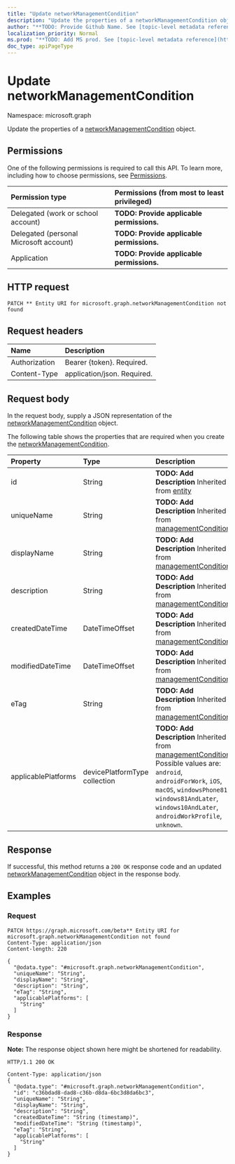 ```yaml
---
title: "Update networkManagementCondition"
description: "Update the properties of a networkManagementCondition object."
author: "**TODO: Provide Github Name. See [topic-level metadata reference](https://msgo.azurewebsites.net/add/document/guidelines/metadata.html#topic-level-metadata)**"
localization_priority: Normal
ms.prod: "**TODO: Add MS prod. See [topic-level metadata reference](https://msgo.azurewebsites.net/add/document/guidelines/metadata.html#topic-level-metadata)**"
doc_type: apiPageType
---
```


# Update networkManagementCondition
Namespace: microsoft.graph

Update the properties of a [networkManagementCondition](../resources/networkmanagementcondition.md) object.

## Permissions
One of the following permissions is required to call this API. To learn more, including how to choose permissions, see [Permissions](/graph/permissions-reference).

|Permission type|Permissions (from most to least privileged)|
|:---|:---|
|Delegated (work or school account)|**TODO: Provide applicable permissions.**|
|Delegated (personal Microsoft account)|**TODO: Provide applicable permissions.**|
|Application|**TODO: Provide applicable permissions.**|

## HTTP request

<!-- {
  "blockType": "ignored"
}
-->
``` http
PATCH ** Entity URI for microsoft.graph.networkManagementCondition not found
```

## Request headers
|Name|Description|
|:---|:---|
|Authorization|Bearer {token}. Required.|
|Content-Type|application/json. Required.|

## Request body
In the request body, supply a JSON representation of the [networkManagementCondition](../resources/networkmanagementcondition.md) object.

The following table shows the properties that are required when you create the [networkManagementCondition](../resources/networkmanagementcondition.md).

|Property|Type|Description|
|:---|:---|:---|
|id|String|**TODO: Add Description** Inherited from [entity](../resources/entity.md)|
|uniqueName|String|**TODO: Add Description** Inherited from [managementCondition](../resources/intune-managementcondition.md)|
|displayName|String|**TODO: Add Description** Inherited from [managementCondition](../resources/intune-managementcondition.md)|
|description|String|**TODO: Add Description** Inherited from [managementCondition](../resources/intune-managementcondition.md)|
|createdDateTime|DateTimeOffset|**TODO: Add Description** Inherited from [managementCondition](../resources/intune-managementcondition.md)|
|modifiedDateTime|DateTimeOffset|**TODO: Add Description** Inherited from [managementCondition](../resources/intune-managementcondition.md)|
|eTag|String|**TODO: Add Description** Inherited from [managementCondition](../resources/intune-managementcondition.md)|
|applicablePlatforms|devicePlatformType collection|**TODO: Add Description** Inherited from [managementCondition](../resources/intune-managementcondition.md). Possible values are: `android`, `androidForWork`, `iOS`, `macOS`, `windowsPhone81`, `windows81AndLater`, `windows10AndLater`, `androidWorkProfile`, `unknown`.|



## Response

If successful, this method returns a `200 OK` response code and an updated [networkManagementCondition](../resources/networkmanagementcondition.md) object in the response body.

## Examples

### Request
<!-- {
  "blockType": "request",
  "name": "update_networkmanagementcondition"
}
-->
``` http
PATCH https://graph.microsoft.com/beta** Entity URI for microsoft.graph.networkManagementCondition not found
Content-Type: application/json
Content-length: 220

{
  "@odata.type": "#microsoft.graph.networkManagementCondition",
  "uniqueName": "String",
  "displayName": "String",
  "description": "String",
  "eTag": "String",
  "applicablePlatforms": [
    "String"
  ]
}
```


### Response
**Note:** The response object shown here might be shortened for readability.
<!-- {
  "blockType": "response",
  "truncated": true
}
-->
``` http
HTTP/1.1 200 OK

Content-Type: application/json
{
  "@odata.type": "#microsoft.graph.networkManagementCondition",
  "id": "c36bdad8-dad8-c36b-d8da-6bc3d8da6bc3",
  "uniqueName": "String",
  "displayName": "String",
  "description": "String",
  "createdDateTime": "String (timestamp)",
  "modifiedDateTime": "String (timestamp)",
  "eTag": "String",
  "applicablePlatforms": [
    "String"
  ]
}
```

